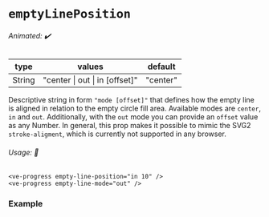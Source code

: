 # `emptyLinePosition`

###### Animated: ✔️

| type   | values                         | default  |
| ------ | ------------------------------ | -------- |
| String | "center \| out \| in [offset]" | "center" |

Descriptive string in form `"mode [offset]"` that defines how the empty line is aligned in relation to the empty circle fill area.
Available modes are `center`, `in` and `out`. Additionally, with the `out` mode you can provide an `offset` value as any Number.
In general, this prop makes it possible to mimic the SVG2 `stroke-aligment`, which is currently not supported in any browser.

###### Usage: 📜

```vue
<ve-progress empty-line-position="in 10" />
<ve-progress empty-line-mode="out" />
```

### Example

<EmptyLinePosition>
<template #code="{ data }">
<CodeGroup>
<CodeGroupItem >

```vue:no-v-pre
<template>
  <ve-progress
    :progress="{{data.progress}}"
    empty-color-fill="#265cff"
    :empty-thickness="30"
    emptyColor="rgba(230, 233, 240, 0.1)"
    empty-line-position="{{data.mode}}{{ data.offset}}"
  />
</template>
```

</CodeGroupItem>
</CodeGroup>
</template>
</EmptyLinePosition>
